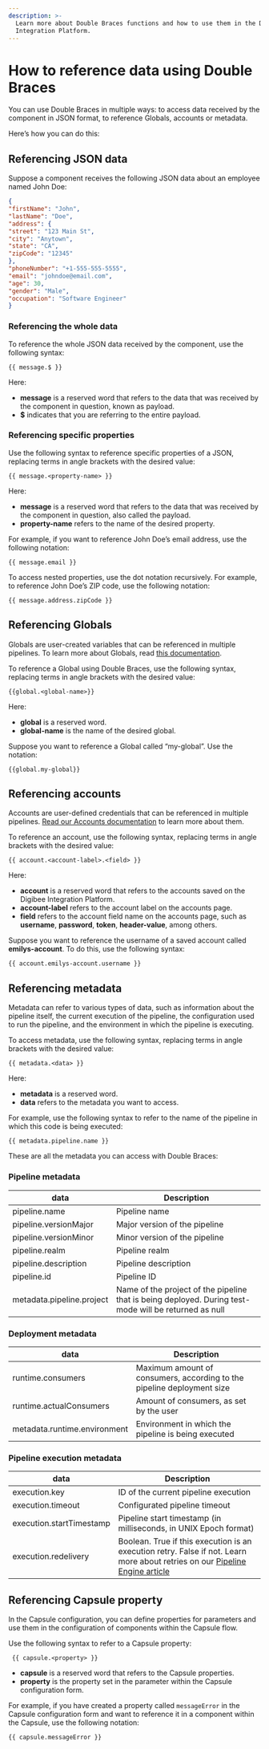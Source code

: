```yaml
---
description: >-
  Learn more about Double Braces functions and how to use them in the Digibee
  Integration Platform.
---
```


# How to reference data using Double Braces

You can use Double Braces in multiple ways: to access data received by the component in JSON format, to reference Globals, accounts or metadata.

Here’s how you can do this:

## Referencing JSON data <a href="#id-87tlux10inbm" id="id-87tlux10inbm"></a>

Suppose a component receives the following JSON data about an employee named John Doe:

```json
{
"firstName": "John",
"lastName": "Doe",
"address": {
"street": "123 Main St",
"city": "Anytown",
"state": "CA",
"zipCode": "12345"
},
"phoneNumber": "+1-555-555-5555",
"email": "johndoe@email.com",
"age": 30,
"gender": "Male",
"occupation": "Software Engineer"
}
```

### Referencing the whole data <a href="#lx0q7rponynp" id="lx0q7rponynp"></a>

To reference the whole JSON data received by the component, use the following syntax:

```
{{ message.$ }}
```

Here:

* **message** is a reserved word that refers to the data that was received by the component in question, known as payload.
* **$** indicates that you are referring to the entire payload.

### Referencing specific properties <a href="#id-266jiko3l5ec" id="id-266jiko3l5ec"></a>

Use the following syntax to reference specific properties of a JSON, replacing terms in angle brackets with the desired value:

```
{{ message.<property-name> }}
```

Here:

* **message** is a reserved word that refers to the data that was received by the component in question, also called the payload.
* **property-name** refers to the name of the desired property.

For example, if you want to reference John Doe’s email address, use the following notation:

```
{{ message.email }}
```

To access nested properties, use the dot notation recursively. For example, to reference John Doe’s ZIP code, use the following notation:

```
{{ message.address.zipCode }}
```

## Referencing Globals <a href="#w40qqx1i9zyi" id="w40qqx1i9zyi"></a>

Globals are user-created variables that can be referenced in multiple pipelines. To learn more about Globals, read [this documentation](../../settings/globals/).

To reference a Global using Double Braces, use the following syntax, replacing terms in angle brackets with the desired value:

```
{{global.<global-name>}}
```

Here:

* **global** is a reserved word.
* **global-name** is the name of the desired global.

Suppose you want to reference a Global called “my-global”. Use the notation:

```
{{global.my-global}}
```

## Referencing accounts <a href="#id-6kg4o5xryfbp" id="id-6kg4o5xryfbp"></a>

Accounts are user-defined credentials that can be referenced in multiple pipelines. [Read our Accounts documentation](../../settings/accounts/) to learn more about them.

To reference an account, use the following syntax, replacing terms in angle brackets with the desired value:

```
{{ account.<account-label>.<field> }}
```

Here:

* **account** is a reserved word that refers to the accounts saved on the Digibee Integration Platform.
* **account-label** refers to the account label on the accounts page.
* **field** refers to the account field name on the accounts page, such as **username**, **password**, **token**, **header-value**, among others.

Suppose you want to reference the username of a saved account called **emilys-account**. To do this, use the following syntax:

```
{{ account.emilys-account.username }}
```

## Referencing metadata <a href="#ddcmojcg6oul" id="ddcmojcg6oul"></a>

Metadata can refer to various types of data, such as information about the pipeline itself, the current execution of the pipeline, the configuration used to run the pipeline, and the environment in which the pipeline is executing.

To access metadata, use the following syntax, replacing terms in angle brackets with the desired value:

```
{{ metadata.<data> }}
```

Here:

* **metadata** is a reserved word.
* **data** refers to the metadata you want to access.

For example, use the following syntax to refer to the name of the pipeline in which this code is being executed:

```
{{ metadata.pipeline.name }}
```

These are all the metadata you can access with Double Braces:

### Pipeline metadata <a href="#bnmd222uaqa0" id="bnmd222uaqa0"></a>

| data                      | Description                                                                                           |
| ------------------------- | ----------------------------------------------------------------------------------------------------- |
| pipeline.name             | Pipeline name                                                                                         |
| pipeline.versionMajor     | Major version of the pipeline                                                                         |
| pipeline.versionMinor     | Minor version of the pipeline                                                                         |
| pipeline.realm            | Pipeline realm                                                                                        |
| pipeline.description      | Pipeline description                                                                                  |
| pipeline.id               | Pipeline ID                                                                                           |
| metadata.pipeline.project | Name of the project of the pipeline that is being deployed. During test-mode will be returned as null |

### Deployment metadata <a href="#id-7cp8uzvvzlmg" id="id-7cp8uzvvzlmg"></a>

| data                         | Description                                                            |
| ---------------------------- | ---------------------------------------------------------------------- |
| runtime.consumers            | Maximum amount of consumers, according to the pipeline deployment size |
| runtime.actualConsumers      | Amount of consumers, as set by the user                                |
| metadata.runtime.environment | Environment in which the pipeline is being executed                    |

### Pipeline execution metadata <a href="#wyxvj3wtt377" id="wyxvj3wtt377"></a>

| data                     | Description                                                                                                                                                     |
| ------------------------ | --------------------------------------------------------------------------------------------------------------------------------------------------------------- |
| execution.key            | ID of the current pipeline execution                                                                                                                            |
| execution.timeout        | Configurated pipeline timeout                                                                                                                                   |
| execution.startTimestamp | Pipeline start timestamp (in milliseconds, in UNIX Epoch format)                                                                                                |
| execution.redelivery     | Boolean. True if this execution is an execution retry. False if not. Learn more about retries on our [Pipeline Engine article](../../platform/pipeline-engine/) |

## Referencing Capsule property

In the Capsule configuration, you can define properties for parameters and use them in the configuration of components within the Capsule flow.

Use the following syntax to refer to a Capsule property:

```
 {{ capsule.<property> }}
```

* **capsule** is a reserved word that refers to the Capsule properties.
* **property** is the property set in the parameter within the Capsule configuration form.

For example, if you have created a property called `messageError` in the Capsule configuration form and want to reference it in a component within the Capsule, use the following notation:

```
{{ capsule.messageError }}
```

